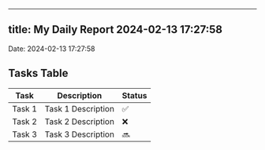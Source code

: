 
---
title: My Daily Report 2024-02-13 17:27:58
---

Date: 2024-02-13 17:27:58

## Tasks Table

| Task | Description | Status |
|------|-------------|--------|
| Task 1 | Task 1 Description | ✅ |
| Task 2 | Task 2 Description | ❌ |
| Task 3 | Task 3 Description | 🔜 |

